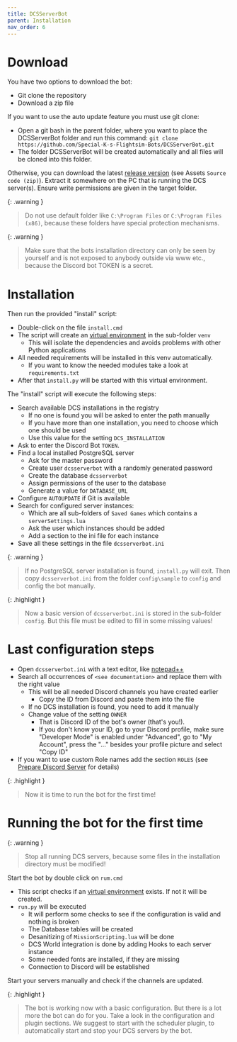 ```yaml
---
title: DCSServerBot
parent: Installation
nav_order: 6
---
```


# Download

You have two options to download the bot:
- Git clone the repository
- Download a zip file

If you want to use the auto update feature you must use git clone:
- Open a git bash in the parent folder, where you want to place the DCSServerBot folder and run this command:
`git clone https://github.com/Special-K-s-Flightsim-Bots/DCSServerBot.git`
- The folder DCSServerBot will be created automatically and all files will be cloned into this folder.

Otherwise, you can download the latest [release version] (see Assets `Source code (zip)`).
Extract it somewhere on the PC that is running the DCS server(s).
Ensure write permissions are given in the target folder.

{: .warning }
> Do not use default folder like `C:\Program Files` or `C:\Program Files (x86)`, because these folders have special protection mechanisms.

{: .warning }
> Make sure that the bots installation directory can only be seen by yourself and is not exposed to anybody outside via www etc., because the Discord bot TOKEN is a secret.

# Installation

Then run the provided "install" script:
- Double-click on the file `install.cmd`
- The script will create an [virtual environment] in the sub-folder `venv`
    - This will isolate the dependencies and avoids problems with other Python applications
- All needed requirements will be installed in this venv automatically.
    - If you want to know the needed modules take a look at `requirements.txt`
- After that `install.py` will be started with this virtual environment.

The "install" script will execute the following steps:
- Search available DCS installations in the registry
    - If no one is found you will be asked to enter the path manually
    - If you have more than one installation, you need to choose which one should be used
    - Use this value for the setting `DCS_INSTALLATION`
- Ask to enter the Discord Bot `TOKEN`.
- Find a local installed PostgreSQL server
    - Ask for the master password
    - Create user `dcsserverbot` with a randomly generated password
    - Create the database `dcsserverbot`
    - Assign permissions of the user to the database
    - Generate a value for `DATABASE_URL`
- Configure `AUTOUPDATE` if Git is available
- Search for configured server instances:
    - Which are all sub-folders of `Saved Games` which contains a `serverSettings.lua`
    - Ask the user which instances should be added
    - Add a section to the ini file for each instance
- Save all these settings in the file `dcsserverbot.ini`

{: .warning }
> If no PostgreSQL server installation is found, `install.py` will exit.
> Then copy `dcsserverbot.ini` from the folder `config\sample` to `config` and config the bot manually.

{: .highlight }
> Now a basic version of `dcsserverbot.ini` is stored in the sub-folder `config`.
> But this file must be edited to fill in some missing values!

# Last configuration steps

- Open `dcsserverbot.ini` with a text editor, like [notepad++]
- Search all occurrences of `<see documentation>` and replace them with the right value
    - This will be all needed Discord channels you have created earlier
        - Copy the ID from Discord and paste them into the file
    - If no DCS installation is found, you need to add it manually
    - Change value of the setting `OWNER`
        - That is Discord ID of the bot's owner (that's you!).
        - If you don't know your ID, go to your Discord profile, make sure "Developer Mode" is enabled under "Advanced", go to "My Account", press the "..." besides your profile picture and select "Copy ID"
- If you want to use custom Role names add the section `ROLES` (see [Prepare Discord Server] for details)

{: .highlight }
> Now it is time to run the bot for the first time!

# Running the bot for the first time

{: .warning }
> Stop all running DCS servers, because some files in the installation directory must be modified!

Start the bot by double click on `rum.cmd`
- This script checks if an [virtual environment] exists. If not it will be created.
- `run.py` will be executed
    - It will perform some checks to see if the configuration is valid and nothing is broken
    - The Database tables will be created
    - Desanitizing of `MissionScripting.lua` will be done
    - DCS World integration is done by adding Hooks to each server instance
    - Some needed fonts are installed, if they are missing
    - Connection to Discord will be established

Start your servers manually and check if the channels are updated.

{: .highlight }
> The bot is working now with a basic configuration.
> But there is a lot more the bot can do for you. Take a look in the configuration and plugin sections.
> We suggest to start with the scheduler plugin, to automatically start and stop your DCS servers by the bot.

[release version]: https://github.com/Special-K-s-Flightsim-Bots/DCSServerBot/releases/
[virtual environment]: https://docs.python.org/3/library/venv.html
[notepad++]: https://notepad-plus-plus.org/
[Prepare Discord Server]: ./discord-server.md#create-roles
